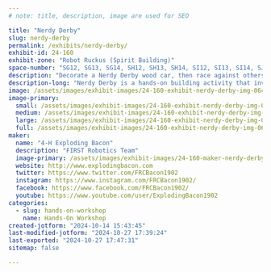 ```yaml
---
# note: title, description, image are used for SEO

title: "Nerdy Derby"
slug: nerdy-derby
permalink: /exhibits/nerdy-derby/
exhibit-id: 24-160
exhibit-zone: "Robot Ruckus (Spirit Building)"
space-number: "SG12, SG13, SG14, SH12, SH13, SH14, SI12, SI13, SI14, SJ12, SJ13, SJ14, SK12, SK13, SK14, SL12, SL13, SL14"
description: "Decorate a Nerdy Derby wood car, then race against others down the wooden track! "
description-long: "Nerdy Derby is a hands-on building activity that invites you to assemble (and decorate) a small wooden car and then race it down one of our tracks. Kids (and adults) get to use hammers and glue guns to build their cars and make them look awesome. "
image: /assets/images/exhibit-images/24-160-exhibit-nerdy-derby-img-0640-large.jpg
image-primary: 
  small: /assets/images/exhibit-images/24-160-exhibit-nerdy-derby-img-0640-small.jpg
  medium: /assets/images/exhibit-images/24-160-exhibit-nerdy-derby-img-0640-medium.jpg
  large: /assets/images/exhibit-images/24-160-exhibit-nerdy-derby-img-0640-large.jpg
  full: /assets/images/exhibit-images/24-160-exhibit-nerdy-derby-img-0640-full.jpg
maker: 
  name: "4-H Exploding Bacon"
  description: "FIRST Robotics Team"
  image-primary: /assets/images/exhibit-images/24-160-maker-nerdy-derby-official-1902-logo-cfl-trans-wo-web-medium.png
  website: http://www.explodingbacon.com
  twitter: https://www.twitter.com/FRCBacon1902
  instagram: https://www.instagram.com/FRCBacon1902/
  facebook: https://www.facebook.com/FRCBacon1902/
  youtube: https://www.youtube.com/user/ExplodingBacon1902
categories: 
  - slug: hands-on-workshop
    name: Hands-On Workshop
created-jotform: "2024-10-14 15:43:45"
last-modified-jotform: "2024-10-27 17:39:24"
last-exported: "2024-10-27 17:47:31"
sitemap: false

---
```

